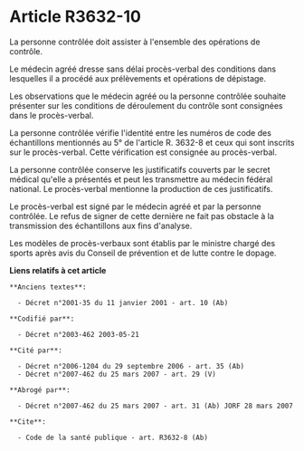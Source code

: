 # Article R3632-10

La personne contrôlée doit assister à l'ensemble des opérations de contrôle.

Le médecin agréé dresse sans délai procès-verbal des conditions dans lesquelles il a procédé aux prélèvements et opérations
de dépistage.

Les observations que le médecin agréé ou la personne contrôlée souhaite présenter sur les conditions de déroulement du
contrôle sont consignées dans le procès-verbal.

La personne contrôlée vérifie l'identité entre les numéros de code des échantillons mentionnés au 5° de l'article R. 3632-8
et ceux qui sont inscrits sur le procès-verbal. Cette vérification est consignée au procès-verbal.

La personne contrôlée conserve les justificatifs couverts par le secret médical qu'elle a présentés et peut les transmettre
au médecin fédéral national. Le procès-verbal mentionne la production de ces justificatifs.

Le procès-verbal est signé par le médecin agréé et par la personne contrôlée. Le refus de signer de cette dernière ne fait
pas obstacle à la transmission des échantillons aux fins d'analyse.

Les modèles de procès-verbaux sont établis par le ministre chargé des sports après avis du Conseil de prévention et de lutte
contre le dopage.

**Liens relatifs à cet article**

	**Anciens textes**:

	  - Décret n°2001-35 du 11 janvier 2001 - art. 10 (Ab)

	**Codifié par**:

	  - Décret n°2003-462 2003-05-21

	**Cité par**:

	  - Décret n°2006-1204 du 29 septembre 2006 - art. 35 (Ab)
	  - Décret n°2007-462 du 25 mars 2007 - art. 29 (V)

	**Abrogé par**:

	  - Décret n°2007-462 du 25 mars 2007 - art. 31 (Ab) JORF 28 mars 2007

	**Cite**:

	  - Code de la santé publique - art. R3632-8 (Ab)
